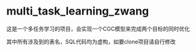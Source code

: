 # multi_task_learning_zwang
这是一个多任务学习的项目，会实现一个CGC模型来完成两个目标的同时优化

其中所有涉及到的表名，SQL代码均为虚构，如要clone项目请自行修改
